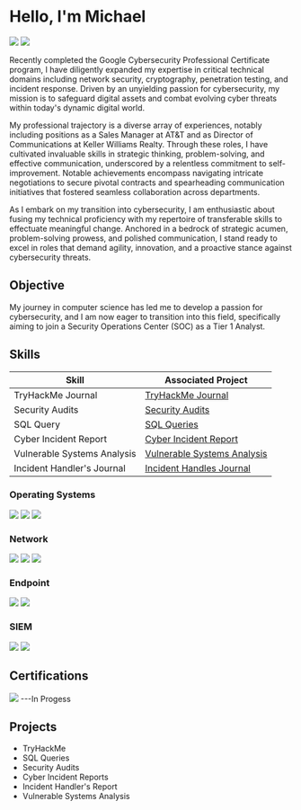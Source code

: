 # Hello, I'm Michael
<a href="https://www.linkedin.com/in/michael-hermann-cs"><img src="https://img.shields.io/badge/-LinkedIn-0072b1?&style=for-the-badge&logo=linkedin&logoColor=white" /></a>
<a href="https://docs.google.com/document/d/1jFHG43h7qYRfFlYjHQgBEeMbzNUBSVr1Cn9P2ZJSglQ/edit?usp=sharing"><img src="https://img.shields.io/badge/-Resume-blue" /></a>

Recently completed the Google Cybersecurity Professional Certificate program, I have diligently expanded my expertise in critical technical domains including network security, cryptography, penetration testing, and incident response. Driven by an unyielding passion for cybersecurity, my mission is to safeguard digital assets and combat evolving cyber threats within today's dynamic digital world.

My professional trajectory is a diverse array of experiences, notably including positions as a Sales Manager at AT&T and as Director of Communications at Keller Williams Realty. Through these roles, I have cultivated invaluable skills in strategic thinking, problem-solving, and effective communication, underscored by a relentless commitment to self-improvement. Notable achievements encompass navigating intricate negotiations to secure pivotal contracts and spearheading communication initiatives that fostered seamless collaboration across departments.

As I embark on my transition into cybersecurity, I am enthusiastic about fusing my technical proficiency with my repertoire of transferable skills to effectuate meaningful change. Anchored in a bedrock of strategic acumen, problem-solving prowess, and polished communication, I stand ready to excel in roles that demand agility, innovation, and a proactive stance against cybersecurity threats.


## Objective

My journey in computer science has led me to develop a passion for cybersecurity, and I am now eager to transition into this field, specifically aiming to join a Security Operations Center (SOC) as a Tier 1 Analyst.

## Skills

| Skill                                         | Associated Project         |
|-----------------------------------------------|----------------------------|
| TryHackMe Journal          | <a href="https://github.com/Mhermann716/TryHackMe-Journal/blob/main/README.md">TryHackMe Journal</a>|
| Security Audits | <a href="https://github.com/Mhermann716/Security-Audit/blob/main/README.md">Security Audits</a>|
| SQL Query         | <a href="https://github.com/Mhermann716/SQL-Querys">SQL Queries</a>|
| Cyber Incident Report       | <a href="https://github.com/Mhermann716/Cyber-Incident-Report">Cyber Incident Report</a>|
| Vulnerable Systems Analysis                  | <a href="https://github.com/Mhermann716/Vulnerable-System-Analysis">Vulnerable Systems Analysis</a>|
| Incident Handler's Journal | <a href="https://github.com/Mhermann716/Incident_Handlers_Journal">Incident Handles Journal</a>|

### Operating Systems
<div>
    <img src="https://img.shields.io/badge/-Linux-FCC624?&style=for-the-badge&logo=Linux&logoColor=black" />
    <img src="https://img.shields.io/badge/-Windows-0078D6?&style=for-the-badge&logo=Windows&logoColor=white" />
    <img src="https://img.shields.io/badge/-macOS-000000?&style=for-the-badge&logo=Apple&logoColor=white" />
</div>

### Network
<div>
    <img src="https://img.shields.io/badge/-Wireshark-1679A7?&style=for-the-badge&logo=Wireshark&logoColor=white" />
    <img src="https://img.shields.io/badge/-Suricata-EF3B2D?&style=for-the-badge&logo=Suricata&logoColor=white" />
    <img src="https://img.shields.io/badge/-Zeek-777BB4?&style=for-the-badge&logo=Zeek&logoColor=white" />
</div>

### Endpoint
<div>
    <img src="https://img.shields.io/badge/-Microsoft_Defender_for_Endpoint-00A4EF?&style=for-the-badge&logo=Microsoft&logoColor=white" />
    <img src="https://img.shields.io/badge/-Velociraptor-4B275F?&style=for-the-badge&logo=Velociraptor&logoColor=white" />
</div>

### SIEM
<div>
    <img src="https://img.shields.io/badge/-Splunk-000000?&style=for-the-badge&logo=Splunk&logoColor=white" />
    <img src="https://img.shields.io/badge/-ArcSight-8E8E8E?&style=for-the-badge&logo=MicroFocus&logoColor=white" />
</div>

## Certifications

<div>
<img src="https://img.shields.io/badge/-Google%20Cyber%20Security%20Certificate-4285F4?&style=for-the-badge&logo=Google&logoColor=white" /> ---In Progess
</div>

## Projects
- TryHackMe
- SQL Queries
- Security Audits
- Cyber Incident Reports
- Incident Handler's Report
- Vulnerable Systems Analysis


<img src="https://api.certopus.com/v1/obi/generate_baked_badge/834193a0a1df4a629cec95aefbb4aa94" alt="">
</a>
